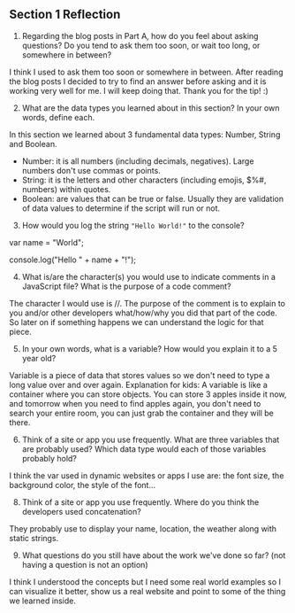## Section 1 Reflection

1. Regarding the blog posts in Part A, how do you feel about asking questions? Do you tend to ask them too soon, or wait too long, or somewhere in between?

I think I used to ask them too soon or somewhere in between. After reading the blog posts I decided to try to find an answer before asking and it is working very well for me. I will keep doing that. Thank you for the tip! :)

2. What are the data types you learned about in this section? In your own words, define each.

In this section we learned about 3 fundamental data types: Number, String and Boolean.
- Number: it is all numbers (including decimals, negatives). Large numbers don't use commas or points.
- String: it is the letters and other characters (including emojis, $%#, numbers) within quotes.
- Boolean: are values that can be true or false. Usually they are validation of data values to determine if the script will run or not.

3. How would you log the string `"Hello World!"` to the console?

var name = "World";

console.log("Hello " + name + "!");

4. What is/are the character(s) you would use to indicate comments in a JavaScript file? What is the purpose of a code comment?

The character I would use is //.
The purpose of the comment is to explain to you and/or other developers what/how/why you did that part of the code. So later on if something happens we can understand the logic for that piece.

5. In your own words, what is a variable? How would you explain it to a 5 year old?

Variable is a piece of data that stores values so we don't need to type a long value over and over again.
Explanation for kids: A variable is like a container where you can store objects. You can store 3 apples inside it now, and tomorrow when you need to find apples again, you don't need to search your entire room, you can just grab the container and they will be there.

6. Think of a site or app you use frequently. What are three variables that are probably used? Which data type would each of those variables probably hold?

I think the var used in dynamic websites or apps I use are: the font size, the background color, the style of the font...

8. Think of a site or app you use frequently. Where do you think the developers used concatenation?

They probably use to display your name, location, the weather along with static strings.

9. What questions do you still have about the work we've done so far? (not having a question is not an option)

I think I understood the concepts but I need some real world examples so I can visualize it better, show us a real website and point to some of the thing we learned inside.
